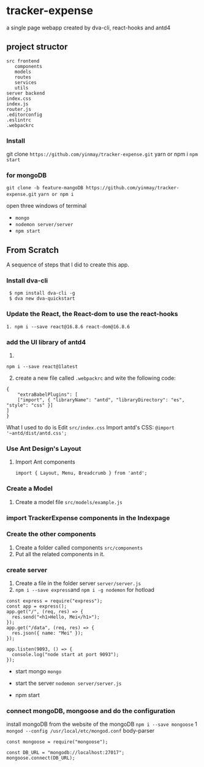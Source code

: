 # tracker-expense

a single page webapp created by dva-cli, react-hooks and antd4

## project structor

```
src frontend
   components
   models
   routes
   services
   utils
server backend
index.css
index.js
router.js
.editorconfig
.eslintrc
.webpackrc
```

### Install

git clone `https://github.com/yinmay/tracker-expense.git`
yarn or npm i
`npm start`

### for mongoDB

`git clone -b feature-mangoDB https://github.com/yinmay/tracker-expense.git`
`yarn or npm i`

open three windows of terminal

- `mongo`
- `nodemon server/server`
- `npm start`

## From Scratch

A sequence of steps that I did to create this app.

### Install dva-cli

```
 $ npm install dva-cli -g
 $ dva new dva-quickstart
```

### Update the React, the React-dom to use the react-hooks

```
1. npm i --save react@16.8.6 react-dom@16.8.6
```

### add the UI library of antd4

1.

```
npm i --save react@1latest
```

2. create a new file called `.webpackrc` and wite the following code:

```
{
    "extraBabelPlugins": [
 	["import", { "libraryName": "antd", "libraryDirectory": "es", "style": "css" }]
]
}
```

What I used to do is Edit `src/index.css`
Import antd's CSS: `@import '~antd/dist/antd.css';`

### Use Ant Design's Layout

1. Import Ant components
   ```
   import { Layout, Menu, Breadcrumb } from 'antd';
   ```

### Create a Model

1. Create a model file `src/models/example.js`

### import TrackerExpense components in the Indexpage

### Create the other components

1. Create a folder called components `src/components`
2. Put all the related components in it.

### create server

1. Create a file in the folder server `server/server.js`
2. `npm i --save express`and `npm i -g nodemon` for hotload

```
const express = require("express");
const app = express();
app.get("/", (req, res) => {
  res.send("<h1>Hello, Mei</h1>");
});
app.get("/data", (req, res) => {
  res.json({ name: "Mei" });
});

app.listen(9093, () => {
  console.log("node start at port 9093");
});

```

- start mongo `mongo`

* start the server `nodemon server/server.js`

* npm start

### connect mongoDB, mongoose and do the configuration

install mongoDB from the website of the mongoDB
`npm i --save mongoose`
1 `mongod --config /usr/local/etc/mongod.conf`
body-parser

```
const mongoose = require("mongoose");

const DB_URL = "mongodb://localhost:27017";
mongoose.connect(DB_URL);
```
